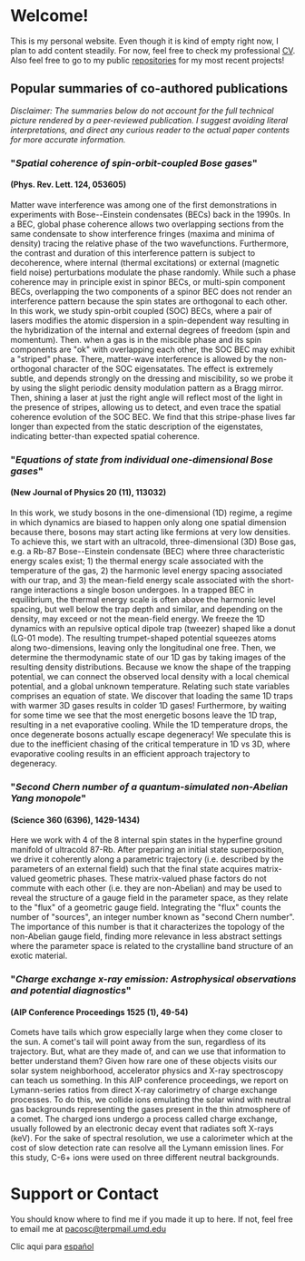 # Welcome!

This is my personal website. Even though it is kind of empty right now, I plan to add content steadily. For now, feel free to check my professional [CV](https://pacosalces.github.io/docs/salces_carcoba.pdf). Also feel free to go to my public [repositories](https://github.com/pacosalces) for my most recent projects!

## Popular summaries of co-authored publications
_Disclaimer: The summaries below do not account for the full technical picture rendered by a peer-reviewed publication. I suggest avoiding literal interpretations, and direct any curious reader to the actual paper contents for more accurate information._

### "_Spatial coherence of spin-orbit-coupled Bose gases_"
#### (Phys. Rev. Lett. 124, 053605)
Matter wave interference was among one of the first demonstrations in experiments with Bose--Einstein condensates (BECs) back in the 1990s. In a BEC, global phase coherence allows two overlapping sections from the same condensate to show interference fringes (maxima and minima of density) tracing the relative phase of the two wavefunctions. Furthermore, the contrast and duration of this interference pattern is subject to decoherence, where internal (thermal excitations) or external (magnetic field noise) perturbations modulate the phase randomly. While such a phase coherence may in principle exist in spinor BECs, or multi-spin component BECs, overlapping the two components of a spinor BEC does not render an interference pattern because the spin states are orthogonal to each other. In this work, we study spin-orbit coupled (SOC) BECs, where a pair of lasers modifies the atomic dispersion in a spin-dependent way resulting in the hybridization of the internal and external degrees of freedom (spin and momentum). Then. when a gas is in the miscible phase and its spin components are "ok" with overlapping each other, the SOC BEC may exhibit a "striped" phase. There, matter-wave interference is allowed by the non-orthogonal character of the SOC eigensatates. The effect is extremely subtle, and depends strongly on the dressing and miscibility, so we probe it by using the slight periodic density modulation pattern as a Bragg mirror. Then, shining a laser at just the right angle will reflect most of the light in the presence of stripes, allowing us to detect, and even trace the spatial coherence evolution of the SOC BEC. We find that this stripe-phase lives far longer than expected from the static description of the eigenstates, indicating better-than expected spatial coherence.

### "_Equations of state from individual one-dimensional Bose gases_" 
#### (New Journal of Physics 20 (11), 113032)
In this work, we study bosons in the one-dimensional (1D) regime, a regime in which dynamics are biased to happen only along one spatial dimension because there, bosons may start acting like fermions at very low densities. To achieve this, we start with an ultracold, three-dimensional (3D) Bose gas, e.g. a Rb-87 Bose--Einstein condensate (BEC) where three characteristic energy scales exist; 1) the thermal energy scale associated with the temperature of the gas, 2) the harmonic level energy spacing associated with our trap, and 3) the mean-field energy scale associated with the short-range interactions a single boson undergoes. In a trapped BEC in equilibrium, the thermal energy scale is often above the harmonic level spacing, but well below the trap depth and similar, and depending on the density, may exceed or not the mean-field energy. We freeze the 1D dynamics with an repulsive optical dipole trap (tweezer) shaped like a donut (LG-01 mode). The resulting trumpet-shaped potential squeezes atoms along two-dimensions, leaving only the longitudinal one free. Then, we determine the thermodynamic state of our 1D gas by taking images of the resulting density distributions. Because we know the shape of the trapping potential, we can connect the observed local density with a local chemical potential, and a global unknown temperature. Relating such state variables comprises an equation of state. We discover that loading the same 1D traps with warmer 3D gases results in colder 1D gases! Furthermore, by waiting for some time we see that the most energetic bosons leave the 1D trap, resulting in a net evaporative cooling. While the 1D temperature drops, the once degenerate bosons actually escape degeneracy! We speculate this is due to the inefficient chasing of the critical temperature in 1D vs 3D, where evaporative cooling results in an efficient approach trajectory to degeneracy.

### "_Second Chern number of a quantum-simulated non-Abelian Yang monopole_" 
#### (Science 360 (6396), 1429-1434)
Here we work with 4 of the 8 internal spin states in the hyperfine ground manifold of ultracold 87-Rb. After preparing an initial state superposition, we drive it coherently along a parametric trajectory (i.e. described by the parameters of an external field) such that the final state acquires matrix-valued geometric phases. These matrix-valued phase factors do not commute with each other (i.e. they are non-Abelian) and may be used to reveal the structure of a gauge field in the parameter space, as they relate to the "flux" of a geometric gauge field. Integrating the "flux" counts the number of "sources", an integer number known as "second Chern number". The importance of this number is that it characterizes the topology of the non-Abelian gauge field, finding more relevance in less abstract settings where the parameter space is related to the crystalline band structure of an exotic material. 

### "_Charge exchange x-ray emission: Astrophysical observations and potential diagnostics_"
#### (AIP Conference Proceedings 1525 (1), 49-54)
Comets have tails which grow especially large when they come closer to the sun. A comet's tail will point away from the sun, regardless of its trajectory. But, what are they made of, and can we use that information to better understand them? Given how rare one of these objects visits our solar system neighborhood, accelerator physics and X-ray spectroscopy can teach us something. In this AIP conference proceedings, we report on Lymann-series ratios from direct X-ray calorimetry of charge exchange processes. To do this, we collide ions emulating the solar wind with neutral gas backgrounds representing the gases present in the thin atmosphere of a comet. The charged ions undergo a process called charge exchange, usually followed by an electronic decay event that radiates soft X-rays (keV). For the sake of spectral resolution, we use a calorimeter which at the cost of slow detection rate can resolve all the Lymann emission lines. For this study, C-6+ ions were used on three different neutral backgrounds.

# Support or Contact
You should know where to find me if you made it up to here. If not, feel free to email me at pacosc@terpmail.umd.edu

Clic aqui para [español](https://pacosalces.com/pages/welcome_es)
